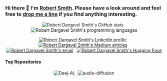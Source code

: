 ### Hi there 👋 I'm [Robert Smith](https://teticio.github.io). Please have a look around and feel free to [drop me a line](mailto:teticio@gmail.com) if you find anything interesting. 

<p align="center">
  <img style="display:inline-block" src="https://github-readme-stats.vercel.app/api?username=teticio&show_icons=true&count_private=true&include_all_commits=true&rank_icon=github" alt="Robert Dargavel Smith's GitHub stats"/>
  &nbsp;
  <img style="display:inline-block" src="https://github-readme-stats.vercel.app/api/top-langs/?username=teticio&hide=HTML,%20Jupyter%20Notebook,%20Smarty&langs_count=7&layout=compact" alt="Robert Dargavel Smith's programming languages"/>
</p>

<p align="center">
  <a href="https://www.linkedin.com/in/attentioncoach/" target="_blank"><img src="https://img.shields.io/badge/LinkedIn-0077B5?style=for-the-badge&logo=linkedin&logoColor=white" alt="Robert Dargavel Smith's LinkedIn profile"/></a>
  &nbsp;
  <a href="https://teticio.medium.com/" target="_blank"><img src="https://img.shields.io/badge/Medium-12100E?style=for-the-badge&logo=medium&logoColor=white" alt="Robert Dargavel Smith's Medium articles"/></a>
  &nbsp;
  <a href="mailto:teticio@gmail.com" target="_blank"><img src="https://img.shields.io/badge/Gmail-D14836?style=for-the-badge&logo=gmail&logoColor=white" alt="Robert Dargavel Smith's email"/></a>
  &nbsp;
  <a href="https://huggingface.co/teticio" target="_blank"><img src="https://img.shields.io/badge/Hugging%20Face-FFBE17?style=for-the-badge" alt="Robert Dargavel Smith's Hugging Face"/></a>
</p>

#### Top Repositories

<p align="center">
  <a href="https://github.com/teticio/Deej-AI">
    <img style="display:inline-block" src="https://github-readme-stats.vercel.app/api/pin/?username=teticio&repo=Deej-AI" alt="Deej-AI"/>
  </a>
  &nbsp;
  <a href="https://github.com/teticio/audio-diffusion">
    <img style="display:inline-block" src="https://github-readme-stats.vercel.app/api/pin/?username=teticio&repo=audio-diffusion" alt="audio-diffusion"/>
  </a>
</p>

<!--
**teticio/teticio** is a ✨ _special_ ✨ repository because its `README.md` (this file) appears on your GitHub profile.

Here are some ideas to get you started:

- 🔭 I’m currently working on ...
- 🌱 I’m currently learning ...
- 👯 I’m looking to collaborate on ...
- 🤔 I’m looking for help with ...
- 💬 Ask me about ...
- 📫 How to reach me: ...
- 😄 Pronouns: ...
- ⚡ Fun fact: ...
-->
